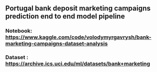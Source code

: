 ## Portugal bank deposit marketing campaigns prediction end to end model pipeline

### Notebook: https://www.kaggle.com/code/volodymyrgavrysh/bank-marketing-campaigns-dataset-analysis

### Dataset : https://archive.ics.uci.edu/ml/datasets/bank+marketing

